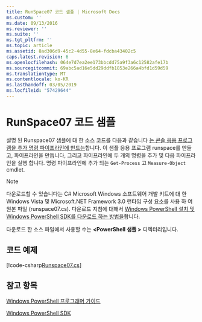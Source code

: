 ```yaml
---
title: RunSpace07 코드 샘플 | Microsoft Docs
ms.custom: ''
ms.date: 09/13/2016
ms.reviewer: ''
ms.suite: ''
ms.tgt_pltfrm: ''
ms.topic: article
ms.assetid: 8ad306d9-45c2-4d55-8e64-fdcba43402c5
caps.latest.revision: 6
ms.openlocfilehash: 064e7d7ea2ee173bbcdd75a9f3a6c12582afe17b
ms.sourcegitcommit: 69abc5ad16e5dd29ddfb1853e266a4bfd1d59d59
ms.translationtype: MT
ms.contentlocale: ko-KR
ms.lasthandoff: 03/05/2019
ms.locfileid: "57429644"
---
```

# <a name="runspace07-code-sample"></a>RunSpace07 코드 샘플

설명 된 Runspace07 샘플에 대 한 소스 코드를 다음과 같습니다 [는 콘솔 응용 프로그램을 추가 명령 파이프라인에 만드는](http://msdn.microsoft.com/en-us/01eb7808-e97b-4905-80be-9e2fa38c262e)합니다. 이 샘플 응용 프로그램 runspace를 만들고, 파이프라인을 만듭니다, 그리고 파이프라인에 두 개의 명령을 추가 및 다음 파이프라인을 실행 합니다. 명령 파이프라인에 추가 되는 `Get-Process` 고 `Measure-Object` cmdlet.

> [!NOTE]
> 다운로드할 수 있습니다는 C# Microsoft Windows 소프트웨어 개발 키트에 대 한 Windows Vista 및 Microsoft.NET Framework 3.0 런타임 구성 요소를 사용 하 여 원본 파일 (runspace07.cs). 다운로드 지침에 대해서 [Windows PowerShell 설치 및 Windows PowerShell SDK를 다운로드 하는 방법을](/powershell/developer/installing-the-windows-powershell-sdk)합니다.
>
> 다운로드 한 소스 파일에서 사용할 수는  **\<PowerShell 샘플 >** 디렉터리입니다.

## <a name="code-sample"></a>코드 예제

[!code-csharp[Runspace07.cs](../../powershell-sdk-samples/SDK-2.0/csharp/Runspace07/Runspace07.cs#L11-L108 "Runspace07.cs")]

## <a name="see-also"></a>참고 항목

[Windows PowerShell 프로그래머 가이드](./windows-powershell-programmer-s-guide.md)

[Windows PowerShell SDK](../windows-powershell-reference.md)